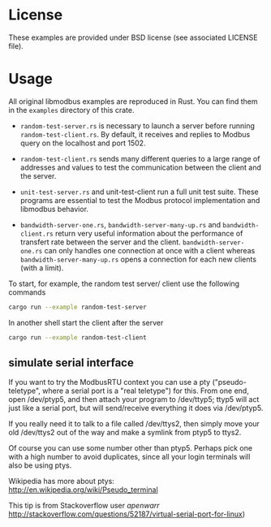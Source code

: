 # License

These examples are provided under BSD license (see associated LICENSE file).

# Usage

All original libmodbus examples are reproduced in Rust. You can find them in the
`examples` directory of this crate.

* `random-test-server.rs` is necessary to launch a server before running `random-test-client.rs`. By default, it receives and replies to Modbus query on the localhost and port 1502.

* `random-test-client.rs` sends many different queries to a large range of addresses and values to test the communication between the client and the server.

* `unit-test-server.rs` and unit-test-client run a full unit test suite. These programs are essential to test the Modbus protocol implementation and libmodbus behavior.

* `bandwidth-server-one.rs`, `bandwidth-server-many-up.rs` and `bandwidth-client.rs` return very useful information about the performance of transfert rate between the server and the client. `bandwidth-server-one.rs` can only handles one connection at once with a client whereas `bandwidth-server-many-up.rs` opens a connection for each new clients (with a limit).

To start, for example, the random test server/ client use the following commands

```sh
cargo run --example random-test-server
```

In another shell start the client after the server
```sh
cargo run --example random-test-client
```

## simulate serial interface

If you want to try the ModbusRTU context you can use a pty ("pseudo-teletype", where a serial port is a "real teletype") for this. From one end, open /dev/ptyp5, and then attach your program to /dev/ttyp5; ttyp5 will act just like a serial port, but will send/receive everything it does via /dev/ptyp5.

If you really need it to talk to a file called /dev/ttys2, then simply move your old /dev/ttys2 out of the way and make a symlink from ptyp5 to ttys2.

Of course you can use some number other than ptyp5. Perhaps pick one with a high number to avoid duplicates, since all your login terminals will also be using ptys.

Wikipedia has more about ptys: http://en.wikipedia.org/wiki/Pseudo_terminal

This tip is from Stackoverflow user _apenwarr_ http://stackoverflow.com/questions/52187/virtual-serial-port-for-linux)
